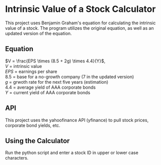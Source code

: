 # Intrinsic Value of a Stock Calculator
This project uses Benjamin Graham's equation for calculating the intrinsic value of a stock. The program utilizes the original equation, as well as an updated version of the equation.

## Equation
$V = \frac{EPS \times (8.5 + 2g) \times 4.4}{Y}$, \
$V$ = intrinsic value \
$EPS$ = earnings per share \
8.5 = base for a no-growth company (7 in the updated version) \
$g$ = grwoth rate for the next five years (estimation) \
4.4 = average yield of AAA corporate bonds \
$Y$ = current yield of AAA corporate bonds

## API
This project uses the yahoofinance API (yfinance) to pull stock prices, corporate bond yields, etc.

## Using the Calculator
Run the python script and enter a stock ID in upper or lower case characters.